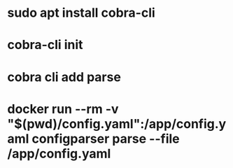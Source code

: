 # sudo apt install cobra-cli
# cobra-cli init
# cobra cli add parse
#  docker run --rm -v "$(pwd)/config.yaml":/app/config.yaml configparser parse --file /app/config.yaml